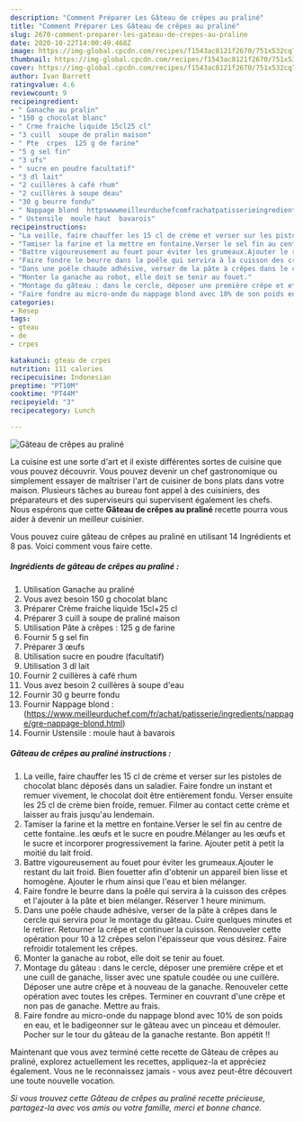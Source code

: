 ```yaml
---
description: "Comment Préparer Les Gâteau de crêpes au praliné"
title: "Comment Préparer Les Gâteau de crêpes au praliné"
slug: 2670-comment-preparer-les-gateau-de-crepes-au-praline
date: 2020-10-22T14:00:49.468Z
image: https://img-global.cpcdn.com/recipes/f1543ac8121f2670/751x532cq70/gateau-de-crepes-au-praline-photo-principale-de-la-recette.jpg
thumbnail: https://img-global.cpcdn.com/recipes/f1543ac8121f2670/751x532cq70/gateau-de-crepes-au-praline-photo-principale-de-la-recette.jpg
cover: https://img-global.cpcdn.com/recipes/f1543ac8121f2670/751x532cq70/gateau-de-crepes-au-praline-photo-principale-de-la-recette.jpg
author: Ivan Barrett
ratingvalue: 4.6
reviewcount: 9
recipeingredient:
- " Ganache au pralin"
- "150 g chocolat blanc"
- " Crme fraiche liquide 15cl25 cl"
- "3 cuill  soupe de pralin maison"
- " Pte  crpes  125 g de farine"
- "5 g sel fin"
- "3 ufs"
- " sucre en poudre facultatif"
- "3 dl lait"
- "2 cuillères à café rhum"
- "2 cuillères à soupe deau"
- "30 g beurre fondu"
- " Nappage blond  httpswwwmeilleurduchefcomfrachatpatisserieingredientsnappagegrenappageblondhtml"
- " Ustensile  moule haut  bavarois"
recipeinstructions:
- "La veille, faire chauffer les 15 cl de crème et verser sur les pistoles de chocolat blanc déposés dans un saladier. Faire fondre un instant et remuer vivement, le chocolat doit être entièrement fondu. Verser ensuite les 25 cl de crème bien froide, remuer. Filmer au contact cette crème et laisser au frais jusqu&#39;au lendemain."
- "Tamiser la farine et la mettre en fontaine.Verser le sel fin au centre de cette fontaine..les œufs et le sucre en poudre.Mélanger au les œufs et le sucre et incorporer progressivement la farine. Ajouter petit à petit la moitié du lait froid."
- "Battre vigoureusement au fouet pour éviter les grumeaux.Ajouter le restant du lait froid. Bien fouetter afin d&#39;obtenir un appareil bien lisse et homogène. Ajouter le rhum ainsi que l&#39;eau et bien mélanger."
- "Faire fondre le beurre dans la poêle qui servira à la cuisson des crêpes et l&#39;ajouter à la pâte et bien mélanger. Réserver 1 heure minimum."
- "Dans une poêle chaude adhésive, verser de la pâte à crêpes dans le cercle qui servira pour le montage du gâteau. Cuire quelques minutes et le retirer. Retourner la crêpe et continuer la cuisson. Renouveler cette opération pour 10 à 12 crêpes selon l&#39;épaisseur que vous désirez. Faire refroidir totalement les crêpes."
- "Monter la ganache au robot, elle doit se tenir au fouet."
- "Montage du gâteau : dans le cercle, déposer une première crêpe et et une cuill de ganache, lisser avec une spatule coudée ou une cuillère. Déposer une autre crêpe et à nouveau de la ganache. Renouveler cette opération avec toutes les crêpes. Terminer en couvrant d&#39;une crêpe et non pas de ganache. Mettre au frais."
- "Faire fondre au micro-onde du nappage blond avec 10% de son poids en eau, et le badigeonner sur le gâteau avec un pinceau et démouler. Pocher sur le tour du gâteau de la ganache restante. Bon appétit !!"
categories:
- Resep
tags:
- gteau
- de
- crpes

katakunci: gteau de crpes 
nutrition: 111 calories
recipecuisine: Indonesian
preptime: "PT10M"
cooktime: "PT44M"
recipeyield: "3"
recipecategory: Lunch

---
```



![Gâteau de crêpes au praliné](https://img-global.cpcdn.com/recipes/f1543ac8121f2670/751x532cq70/gateau-de-crepes-au-praline-photo-principale-de-la-recette.jpg)

La cuisine est une sorte d'art et il existe différentes sortes de cuisine que vous pouvez découvrir. Vous pouvez devenir un chef gastronomique ou simplement essayer de maîtriser l'art de cuisiner de bons plats dans votre maison. Plusieurs tâches au bureau font appel à des cuisiniers, des préparateurs et des superviseurs qui supervisent également les chefs. Nous espérons que cette <strong> Gâteau de crêpes au praliné </strong> recette pourra vous aider à devenir un meilleur cuisinier.

<!--inarticleads1-->

Vous pouvez cuire gâteau de crêpes au praliné en utilisant 14 Ingrédients et 8 pas. Voici comment vous faire cette.

##### Ingrédients de gâteau de crêpes au praliné :

1. Utilisation  Ganache au praliné
1. Vous avez besoin 150 g chocolat blanc
1. Préparer  Crème fraiche liquide 15cl+25 cl
1. Préparer 3 cuill à soupe de praliné maison
1. Utilisation  Pâte à crêpes : 125 g de farine
1. Fournir 5 g sel fin
1. Préparer 3 œufs
1. Utilisation  sucre en poudre (facultatif)
1. Utilisation 3 dl lait
1. Fournir 2 cuillères à café rhum
1. Vous avez besoin 2 cuillères à soupe d&#39;eau
1. Fournir 30 g beurre fondu
1. Fournir  Nappage blond : (https://www.meilleurduchef.com/fr/achat/patisserie/ingredients/nappage/gre-nappage-blond.html)
1. Fournir  Ustensile : moule haut à bavarois




<!--inarticleads2-->

##### Gâteau de crêpes au praliné instructions :

1. La veille, faire chauffer les 15 cl de crème et verser sur les pistoles de chocolat blanc déposés dans un saladier. Faire fondre un instant et remuer vivement, le chocolat doit être entièrement fondu. Verser ensuite les 25 cl de crème bien froide, remuer. Filmer au contact cette crème et laisser au frais jusqu&#39;au lendemain.
1. Tamiser la farine et la mettre en fontaine.Verser le sel fin au centre de cette fontaine..les œufs et le sucre en poudre.Mélanger au les œufs et le sucre et incorporer progressivement la farine. Ajouter petit à petit la moitié du lait froid.
1. Battre vigoureusement au fouet pour éviter les grumeaux.Ajouter le restant du lait froid. Bien fouetter afin d&#39;obtenir un appareil bien lisse et homogène. Ajouter le rhum ainsi que l&#39;eau et bien mélanger.
1. Faire fondre le beurre dans la poêle qui servira à la cuisson des crêpes et l&#39;ajouter à la pâte et bien mélanger. Réserver 1 heure minimum.
1. Dans une poêle chaude adhésive, verser de la pâte à crêpes dans le cercle qui servira pour le montage du gâteau. Cuire quelques minutes et le retirer. Retourner la crêpe et continuer la cuisson. Renouveler cette opération pour 10 à 12 crêpes selon l&#39;épaisseur que vous désirez. Faire refroidir totalement les crêpes.
1. Monter la ganache au robot, elle doit se tenir au fouet.
1. Montage du gâteau : dans le cercle, déposer une première crêpe et et une cuill de ganache, lisser avec une spatule coudée ou une cuillère. Déposer une autre crêpe et à nouveau de la ganache. Renouveler cette opération avec toutes les crêpes. Terminer en couvrant d&#39;une crêpe et non pas de ganache. Mettre au frais.
1. Faire fondre au micro-onde du nappage blond avec 10% de son poids en eau, et le badigeonner sur le gâteau avec un pinceau et démouler. Pocher sur le tour du gâteau de la ganache restante. Bon appétit !!




<!--inarticleads1-->

<p>
Maintenant que vous avez terminé cette recette de Gâteau de crêpes au praliné, explorez actuellement les recettes, appliquez-la et appréciez également. Vous ne le reconnaissez jamais - vous avez peut-être découvert une toute nouvelle vocation.
</p>

<p>
<i>Si vous trouvez cette Gâteau de crêpes au praliné recette précieuse, partagez-la avec vos amis ou votre famille, merci et bonne chance.</i>
</p>
